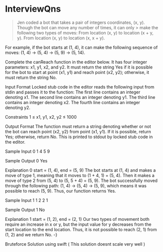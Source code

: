 # InterviewQns



> Jen coded a bot that takes a pair of integers coordinates, (x, y). Though the bot can move any number of times, it can only > make the following two types of moves:
> From location (x, y) to location (x + y, y).
> From location (x, y) to location (x, x + y).
 
For example, if the bot starts at (1, 4), it can make the following sequence of moves: (1, 4) → (5, 4) → (5, 9) → (5, 14).
 
Complete the canReach function in the editor below. It has four integer parameters: x1, y1, x2, and y2. It must return the string Yes if it is possible for the bot to start at point (x1, y1) and reach point (x2, y2); otherwise, it must return the string No.
 
Input Format
Locked stub code in the editor reads the following input from stdin and passes it to the function:
The first line contains an integer denoting x1.
The second line contains an integer denoting y1.
The third line contains an integer denoting x2.
The fourth line contains an integer denoting y2.
 
Constraints
1 ≤ x1, y1, x2, y2 ≤ 1000
 
Output Format
The function must return a string denoting whether or not the bot can reach point (x2, y2) from point (x1, y1). If it is possible, return Yes; otherwise, return No. This is printed to stdout by locked stub code in the editor.
 
Sample Input 0
1
4
5
9
 
Sample Output 0
Yes
 
Explanation 0
start = (1, 4), end = (5, 9)
The bot starts at (1, 4) and makes a move of type 1, meaning that it moves to (1 + 4, 1) = (5, 4). Then it makes a move of type 2 from (5, 4) to (5, 5 + 4) = (5, 9).
The bot successfully moved through the following path: (1, 4) → (5, 4) → (5, 9), which means it was possible to reach (5, 9). Thus, our function returns Yes.
 
Sample Input 1
1
2
2
1
 
Sample Output 1
No
 
Explanation 1
start = (1, 2), end = (2, 1)
Our two types of movement both require an increase in x or y, but the input value for y decreases from the start location to the end location. Thus, it is not possible to reach (2, 1) from (1, 2) and we return No.
-}


Bruteforce Solution using swift ( This solution doesnt scale very well )
